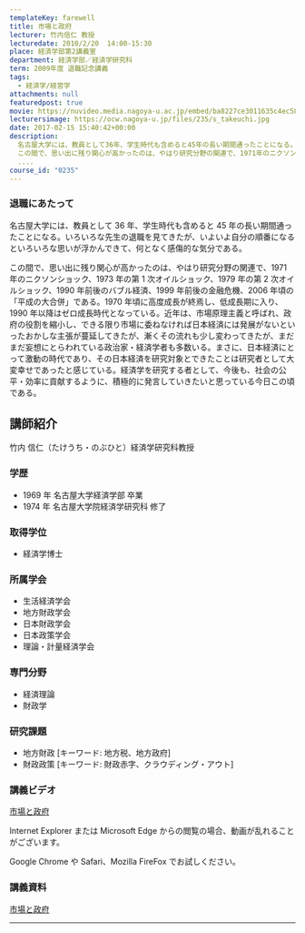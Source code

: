 ```yaml
---
templateKey: farewell
title: 市場と政府
lecturer: 竹内信仁 教授
lecturedate: 2010/2/20  14:00-15:30
place: 経済学部第2講義室
department: 経済学部／経済学研究科
term: 2009年度 退職記念講義
tags:
  - 経済学/経営学
attachments: null
featuredpost: true
movie: https://nuvideo.media.nagoya-u.ac.jp/embed/ba8227ce3011635c4ec58c074e5ff457253675da
lecturersimage: https://ocw.nagoya-u.jp/files/235/s_takeuchi.jpg
date: 2017-02-15 15:40:42+00:00
description:
  名古屋大学には、教員として36年、学生時代も含めると45年の長い期間通ったことになる。いろいろな先生の退職を見てきたが、いよいよ自分の順番になるといろいろな思いが浮かんできて、何となく感傷的な気分である。
  この間で、思い出に残り関心が高かったのは、やはり研究分野の関連で、1971年のニクソンショック、1973年の第1次オイルショック、1979年の第2次オイルショック、1990年前後のバブル
  ....
course_id: "0235"
---
```


### 退職にあたって

名古屋大学には、教員として 36 年、学生時代も含めると 45 年の長い期間通ったことになる。いろいろな先生の退職を見てきたが、いよいよ自分の順番になるといろいろな思いが浮かんできて、何となく感傷的な気分である。

この間で、思い出に残り関心が高かったのは、やはり研究分野の関連で、1971 年のニクソンショック、1973 年の第 1 次オイルショック、1979 年の第 2 次オイルショック、1990 年前後のバブル経済、1999 年前後の金融危機、2006 年頃の「平成の大合併」である。1970 年頃に高度成長が終焉し、低成長期に入り、1990 年以降はゼロ成長時代となっている。近年は、市場原理主義と呼ばれ、政府の役割を縮小し、できる限り市場に委ねなければ日本経済には発展がないといったおかしな主張が蔓延してきたが、漸くその流れも少し変わってきたが、まだまだ妄想にとらわれている政治家・経済学者も多数いる。まさに、日本経済にとって激動の時代であり、その日本経済を研究対象とできたことは研究者として大変幸せであったと感じている。経済学を研究する者として、今後も、社会の公平・効率に貢献するように、積極的に発言していきたいと思っている今日この頃である。

## 講師紹介

竹内 信仁（たけうち・のぶひと）経済学研究科教授

### 学歴

- 1969 年 名古屋大学経済学部 卒業
- 1974 年 名古屋大学院経済学研究科 修了

### 取得学位

- 経済学博士

### 所属学会

- 生活経済学会
- 地方財政学会
- 日本財政学会
- 日本政策学会
- 理論・計量経済学会

### 専門分野

- 経済理論
- 財政学

### 研究課題

- 地方財政 \[キーワード: 地方税、地方政府]
- 財政政策 \[キーワード: 財政赤字、クラウディング・アウト]

### 講義ビデオ

<a href="https://nuvideo.media.nagoya-u.ac.jp/embed/ba8227ce3011635c4ec58c074e5ff457253675da" target="blank">市場と政府</a>

Internet Explorer または Microsoft Edge からの閲覧の場合、動画が乱れることがございます。

Google Chrome や Safari、Mozilla FireFox でお試しください。

### 講義資料

[市場と政府](https://ocw.nagoya-u.jp/files/235/takeuchi-siryo.pdf)

---
